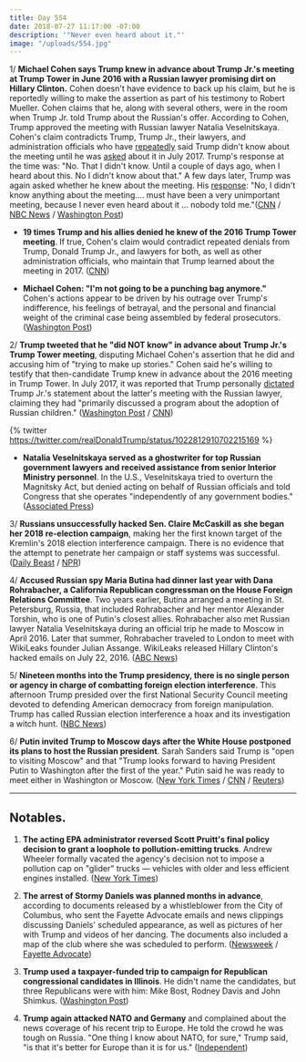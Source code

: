 ```yaml
---
title: Day 554
date: 2018-07-27 11:17:00 -07:00
description: '"Never even heard about it."'
image: "/uploads/554.jpg"
---
```


1/ **Michael Cohen says Trump knew in advance about Trump Jr.'s meeting at Trump Tower in June 2016 with a Russian lawyer promising dirt on Hillary Clinton.** Cohen doesn't have evidence to back up his claim, but he is reportedly willing to make the assertion as part of his testimony to Robert Mueller. Cohen claims that he, along with several others, were in the room when Trump Jr. told Trump about the Russian's offer. According to Cohen, Trump approved the meeting with Russian lawyer Natalia Veselnitskaya. Cohen's claim contradicts Trump, Trump Jr., their lawyers, and administration officials who have [repeatedly](https://whatthefuckjusthappenedtoday.com/2017/07/10/Day-172/#1-donald-trump-jr-met-with-a-kremlin) said Trump didn't know about the meeting until he was [asked](https://www.reuters.com/article/us-usa-trump-interview-highlights-idUSKBN19X34X) about it in July 2017. Trump's response at the time was: "No. That I didn't know. Until a couple of days ago, when I heard about this. No I didn't know about that." A few days later, Trump was again asked whether he knew about the meeting. His [response](https://www.nytimes.com/2017/07/19/us/politics/trump-interview-transcript.html): "No, I didn't know anything about the meeting.... must have been a very unimportant meeting, because I never even heard about it ... nobody told me."([CNN](https://www.cnn.com/2018/07/26/politics/michael-cohen-donald-trump-june-2016-meeting-knowledge/index.html) / [NBC News](https://www.nbcnews.com/politics/politics-news/cohen-claims-trump-knew-2016-russia-meeting-source-says-n895141) / [Washington Post](https://www.washingtonpost.com/news/politics/wp/2018/07/27/the-trump-tower-meeting-increasing-looks-as-bad-for-trump-as-it-at-first-seemed/?utm_term=.2ce88189a735))

* **19 times Trump and his allies denied he knew of the 2016 Trump Tower meeting**. If true, Cohen's claim would contradict repeated denials from Trump, Donald Trump Jr., and lawyers for both, as well as other administration officials, who maintain that Trump learned about the meeting in 2017. ([CNN](https://www.cnn.com/2018/07/27/politics/trump-denials-trump-tower-2016-meeting/index.html))

* **Michael Cohen: "I'm not going to be a punching bag anymore."** Cohen's actions appear to be driven by his outrage over Trump's indifference, his feelings of betrayal, and the personal and financial weight of the criminal case being assembled by federal prosecutors. ([Washington Post](https://www.washingtonpost.com/politics/im-not-going-to-be-a-punching-bag-anymore-inside-michael-cohens-break-with-trump/2018/07/25/2471797a-9024-11e8-bcd5-9d911c784c38_story.html))

2/ **Trump tweeted that he "did NOT know" in advance about Trump Jr.'s Trump Tower meeting**, disputing Michael Cohen's assertion that he did and accusing him of "trying to make up stories." Cohen said he's willing to testify that then-candidate Trump knew in advance about the 2016 meeting in Trump Tower. In July 2017, it was reported that Trump personally [dictated](https://whatthefuckjusthappenedtoday.com/2017/08/01/day-194/#1-trump-personally-dictated-trump-jr) Trump Jr.'s statement about the latter's meeting with the Russian lawyer, claiming they had "primarily discussed a program about the adoption of Russian children." ([Washington Post](https://www.washingtonpost.com/politics/trump-maintains-not-knowing-in-advance-about-meeting-with-russians-disputing-cohen-claim/2018/07/27/5e18f57a-9143-11e8-bcd5-9d911c784c38_story.html) / [CNN](https://www.cnn.com/2018/07/27/politics/donald-trump-reacts-michael-cohen-mueller/index.html))

{% twitter https://twitter.com/realDonaldTrump/status/1022812910702215169 %}

* **Natalia Veselnitskaya served as a ghostwriter for top Russian government lawyers and received assistance from senior Interior Ministry personnel**. In the U.S., Veselnitskaya tried to overturn the Magnitsky Act, but denied acting on behalf of Russian officials and told Congress that she operates "independently of any government bodies." ([Associated Press](https://apnews.com/4946c3cfaea04ce69a7e5bf2344c4a7a))

3/ **Russians unsuccessfully hacked Sen. Claire McCaskill as she began her 2018 re-election campaign**, making her the first known target of the Kremlin's 2018 election interference campaign. There is no evidence that the attempt to penetrate her campaign or staff systems was successful. ([Daily Beast](https://www.thedailybeast.com/russian-hackers-new-target-a-vulnerable-democratic-senator) / [NPR](https://www.npr.org/2018/07/26/632890327/russians-unsuccessfully-tried-to-hack-computers-of-democratic-sen-claire-mccaski))

4/ **Accused Russian spy Maria Butina had dinner last year with Dana Rohrabacher, a California Republican congressman on the House Foreign Relations Committee**. Two years earlier, Butina arranged a meeting in St. Petersburg, Russia, that included Rohrabacher and her mentor Alexander Torshin, who is one of Putin's closest allies. Rohrabacher also met Russian lawyer Natalia Veselnitskaya during an official trip he made to Moscow in April 2016. Later that summer, Rohrabacher traveled to London to meet with WikiLeaks founder Julian Assange. WikiLeaks released Hillary Clinton's hacked emails on July 22, 2016. ([ABC News](https://abcnews.go.com/Politics/russia-bistro-bis-calif-congressman-dined-accused-russian/story?id=56839486))

5/ **Nineteen months into the Trump presidency, there is no single person or agency in charge of combatting foreign election interference**. This afternoon Trump presided over the first National Security Council meeting devoted to defending American democracy from foreign manipulation. Trump has called Russian election interference a hoax and its investigation a witch hunt. ([NBC News](https://www.nbcnews.com/politics/elections/trump-admin-has-no-central-strategy-election-security-no-one-n895256))

6/ **Putin invited Trump to Moscow days after the White House postponed its plans to host the Russian president**. Sarah Sanders said Trump is "open to visiting Moscow" and that "Trump looks forward to having President Putin to Washington after the first of the year." Putin said he was ready to meet either in Washington or Moscow. ([New York Times](https://www.nytimes.com/2018/07/27/world/europe/putin-trump-moscow-meeting.html) / [CNN](https://www.cnn.com/2018/07/27/politics/vladimir-putin-donald-trump-washington-moscow/index.html) / [Reuters](https://www.reuters.com/article/us-safrica-brics-putin-trump/russias-putin-says-he-invited-trump-to-moscow-idUSKBN1KH1K1))

---

## Notables.

1. **The acting EPA administrator reversed Scott Pruitt's final policy decision to grant a loophole to pollution-emitting trucks**. Andrew Wheeler formally vacated the agency's decision not to impose a pollution cap on "glider" trucks — vehicles with older and less efficient engines installed. ([New York Times](https://www.nytimes.com/2018/07/27/climate/wheeler-pruitt-glider-truck-reversal.html))

2. **The arrest of Stormy Daniels was planned months in advance**, according to documents released by a whistleblower from the City of Columbus, who sent the Fayette Advocate emails and news clippings discussing Daniels' scheduled appearance, as well as pictures of her with Trump and videos of her dancing. The documents also included a map of the club where she was scheduled to perform. ([Newsweek](https://www.newsweek.com/stormy-daniels-ohio-arrest-was-planned-whistleblower-claims-1043604) / [Fayette Advocate](http://thefayetteadvocate.com/2018/07/25/whistleblower-provides-emails-that-show-stormy-daniels-arrest-was-pre-planned/))

3. **Trump used a taxpayer-funded trip to campaign for Republican congressional candidates in Illinois**. He didn't name the candidates, but three Republicans were with him: Mike Bost, Rodney Davis and John Shimkus. ([Washington Post](https://www.washingtonpost.com/politics/trump-uses-taxpayer-funded-trip-to-campaign-for-gop-candidates/2018/07/26/5a1a2d3a-9121-11e8-9b0d-749fb254bc3d_story.html?utm_term=.933b9dd4ee4d))

4. **Trump again attacked NATO and Germany** and complained about the news coverage of his recent trip to Europe. He told the crowd he was tough on Russia. "One thing I know about NATO, for sure," Trump said, "is that it's better for Europe than it is for us." ([Independent](https://www.independent.co.uk/news/world/americas/trump-nato-germany-uk-steel-workers-speech-russia-europe-a8466081.html))

